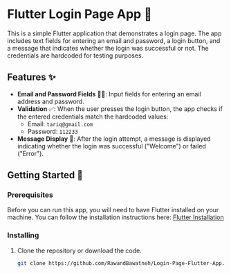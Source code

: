 # Flutter Login Page App 🐻

This is a simple Flutter application that demonstrates a login page. The app includes text fields for entering an email and password, a login button, and a message that indicates whether the login was successful or not. The credentials are hardcoded for testing purposes.

## Features ✨
- **Email and Password Fields** 📧🔑: Input fields for entering an email address and password.
- **Validation** ✅: When the user presses the login button, the app checks if the entered credentials match the hardcoded values:
  - Email: `tariq@gmail.com`
  - Password: `112233`
- **Message Display** 💬: After the login attempt, a message is displayed indicating whether the login was successful ("Welcome") or failed ("Error").



## Getting Started 🚀

### Prerequisites
Before you can run this app, you will need to have Flutter installed on your machine. You can follow the installation instructions here: [Flutter Installation](https://flutter.dev/docs/get-started/install)

### Installing
1. Clone the repository or download the code.
   ```bash
   git clone https://github.com/RawandBawatneh/Login-Page-Flutter-App.git
